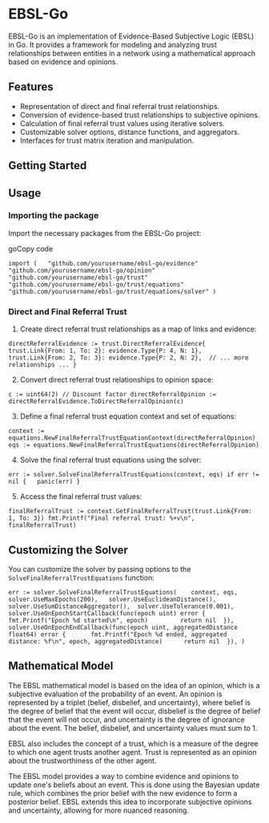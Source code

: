 EBSL-Go
=======

EBSL-Go is an implementation of Evidence-Based Subjective Logic (EBSL) in Go. It provides a framework for modeling and analyzing trust relationships between entities in a network using a mathematical approach based on evidence and opinions.

Features
--------

*   Representation of direct and final referral trust relationships.
*   Conversion of evidence-based trust relationships to subjective opinions.
*   Calculation of final referral trust values using iterative solvers.
*   Customizable solver options, distance functions, and aggregators.
*   Interfaces for trust matrix iteration and manipulation.

Getting Started
---------------

Usage
-----

### Importing the package

Import the necessary packages from the EBSL-Go project:

goCopy code

`import ( 	"github.com/yourusername/ebsl-go/evidence" 	"github.com/yourusername/ebsl-go/opinion" 	"github.com/yourusername/ebsl-go/trust" 	"github.com/yourusername/ebsl-go/trust/equations" 	"github.com/yourusername/ebsl-go/trust/equations/solver" )`

### Direct and Final Referral Trust

1.  Create direct referral trust relationships as a map of links and evidence:


`directReferralEvidence := trust.DirectReferralEvidence{ 	trust.Link{From: 1, To: 2}: evidence.Type{P: 4, N: 1}, 	trust.Link{From: 2, To: 3}: evidence.Type{P: 2, N: 2}, 	// ... more relationships ... }`

2.  Convert direct referral trust relationships to opinion space:


`c := uint64(2) // Discount factor directReferralOpinion := directReferralEvidence.ToDirectReferralOpinion(c)`

3.  Define a final referral trust equation context and set of equations:


`context := equations.NewFinalReferralTrustEquationContext(directReferralOpinion) eqs := equations.NewFinalReferralTrustEquations(directReferralOpinion)`

4.  Solve the final referral trust equations using the solver:


`err := solver.SolveFinalReferralTrustEquations(context, eqs) if err != nil { 	panic(err) }`

5.  Access the final referral trust values:


`finalReferralTrust := context.GetFinalReferralTrust(trust.Link{From: 1, To: 3}) fmt.Printf("Final referral trust: %+v\n", finalReferralTrust)`

Customizing the Solver
----------------------

You can customize the solver by passing options to the `SolveFinalReferralTrustEquations` function:


`err := solver.SolveFinalReferralTrustEquations( 	context, eqs, 	solver.UseMaxEpochs(200), 	solver.UseEuclideanDistance(), 	solver.UseSumDistanceAggregator(), 	solver.UseTolerance(0.001), 	solver.UseOnEpochStartCallback(func(epoch uint) error { 		fmt.Printf("Epoch %d started\n", epoch) 		return nil 	}), 	solver.UseOnEpochEndCallback(func(epoch uint, aggregatedDistance float64) error { 		fmt.Printf("Epoch %d ended, aggregated distance: %f\n", epoch, aggregatedDistance) 		return nil 	}), )`


Mathematical Model
------------------

The EBSL mathematical model is based on the idea of an opinion, which is a subjective evaluation of the probability of an event. An opinion is represented by a triplet (belief, disbelief, and uncertainty), where belief is the degree of belief that the event will occur, disbelief is the degree of belief that the event will not occur, and uncertainty is the degree of ignorance about the event. The belief, disbelief, and uncertainty values must sum to 1.

EBSL also includes the concept of a trust, which is a measure of the degree to which one agent trusts another agent. Trust is represented as an opinion about the trustworthiness of the other agent.

The EBSL model provides a way to combine evidence and opinions to update one's beliefs about an event. This is done using the Bayesian update rule, which combines the prior belief with the new evidence to form a posterior belief. EBSL extends this idea to incorporate subjective opinions and uncertainty, allowing for more nuanced reasoning.


